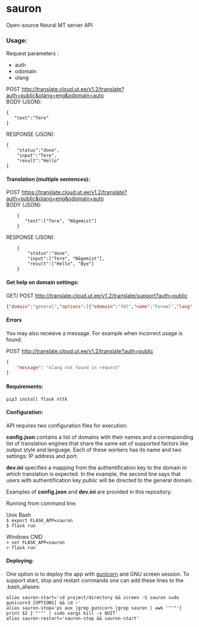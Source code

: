 # sauron
Open-source Neural MT server API

### Usage:

Request parameters :


 - auth
 - odomain
 - olang
 

POST http://translate.cloud.ut.ee/v1.2/translate?auth=public&olang=eng&odomain=auto  
BODY (JSON):

    {
       "text":"Tere"
    }


RESPONSE (JSON):

    {
        "status":"done",
        "input":"Tere",
        "result":"Hello"
    }


#### Translation (multiple sentences):

POST https://translate.cloud.ut.ee/v1.2/translate?auth=public&olang=eng&odomain=auto  
BODY (JSON):

        {
           "text":["Tere", "Nägemist"]
        }


RESPONSE (JSON):

        {
            "status":"done",
            "input":["Tere", "Nägemist"],
            "result":["Hello", "Bye"]
        }


#### Get help on domain settings:  

GET/ POST http://translate.cloud.ut.ee/v1.2/translate/support?auth=public

```json
{"domain":"general","options":[{"odomain":"fml","name":"Formal","lang":["est","lav","lit","ger","eng","fin","rus"]},{"odomain":"inf","name":"Informal","lang":["est","lav","lit","ger","eng","fin","rus"]},{"odomain":"auto","name":"Auto","lang":["est","lav","lit","ger","eng","fin","rus"]}]}
```
#### Errors  

You may also receieve a message. For example when incorrect usage is found:  

POST http://translate.cloud.ut.ee/v1.2/translate?auth=public

```json
{
    "message": "olang not found in request"
}
```

#### Requirements:

`pip3 install flask nltk`

#### Configuration:

API requires two configuration files for execution:

__config.json__ contains a list of domains with their names and a corresponding list of translation engines that share the same set of supported factors like output style and language. Each of these workers has its name and two settings: IP address and port.

__dev.ini__ specifies a mapping from the authentification key to the domain in which translation is expected. In the example, the second line says that users with authentification key *public* will be directed to the general domain.
 
 Examples of __config.json__ and __dev.ini__ are provided in this repository.  
  
 Running from command line: 
 
 Unix Bash  
 `$ export FLASK_APP=sauron`  
 `$ flask run` 
 
 Windows CMD  
 `> set FLASK_APP=sauron`  
`> flask run`

#### Deploying: 

One option is to deploy the app with [gunicorn](https://gunicorn.org/) and GNU screen session. To support start, stop and restart commands one can add these lines to the .bash_aliases:

```
alias sauron-start='cd project/directory && screen -S sauron sudo gunicorn3 [OPTIONS] && cd ~'
alias sauron-stop='ps aux |grep gunicorn |grep sauron | awk '"'"'{ print $2 }'"'"' | sudo xargs kill -s QUIT'
alias sauron-restart='sauron-stop && sauron-start'

```

 

